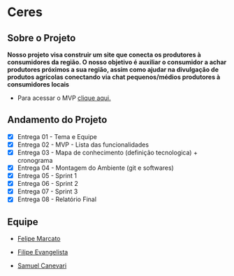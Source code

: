 # Ceres

## Sobre o Projeto

**Nosso projeto visa construir um site que conecta os produtores à consumidores da região. O nosso objetivo é auxiliar o consumidor a achar produtores próximos a sua região, assim como ajudar na divulgação de produtos agrícolas conectando via chat pequenos/médios produtores à consumidores locais**


- Para acessar o MVP  [clique aqui.](https://github.com/Marcato0/Projeto-integrador---CERES/blob/127ff599b18dab8e46dcd8d57636e0a1014cc761/MVP%20-%20Ceres.pdf)

## Andamento do Projeto

- [x] Entrega 01 - Tema e Equipe
- [x] Entrega 02 - MVP - Lista das funcionalidades
- [x] Entrega 03 - Mapa de conhecimento (definição tecnologica) + cronograma
- [x] Entrega 04 - Montagem do Ambiente (git e softwares)
- [x] Entrega 05 - Sprint 1
- [x] Entrega 06 - Sprint 2
- [x] Entrega 07 - Sprint 3
- [x] Entrega 08 - Relatório Final

## Equipe

- [ Felipe Marcato ](https://github.com/Marcato0)

- [ Filipe Evangelista ](https://github.com/FilipeEvan)

- [ Samuel Canevari ](https://github.com/SamuelCanevari)
